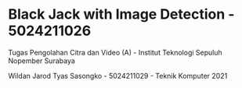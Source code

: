 # Black Jack with Image Detection - 5024211026
Tugas Pengolahan Citra dan Video (A) - Institut Teknologi Sepuluh Nopember Surabaya

Wildan Jarod Tyas Sasongko - 5024211029 - Teknik Komputer 2021
